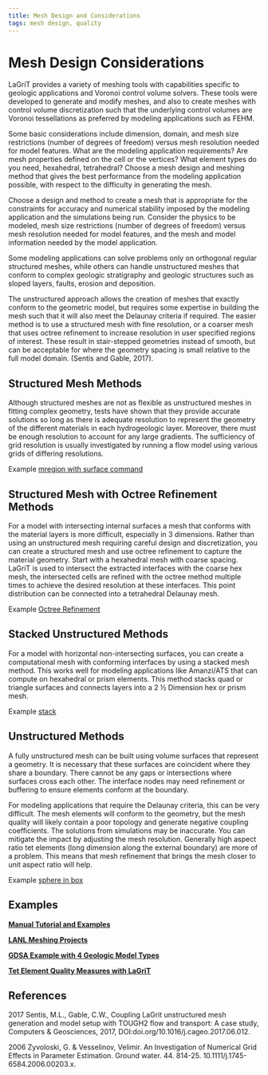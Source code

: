```yaml
---
title: Mesh Design and Considerations 
tags: mesh design, quality 
---
```


# Mesh Design Considerations


LaGriT provides a variety of meshing tools with capabilities specific to geologic applications and Voronoi control volume solvers. These tools were developed to generate and modify meshes, and also to create meshes with control volume discretization such that the underlying control volumes are Voronoi tessellations as preferred by modeling applications such as FEHM.



Some basic considerations include dimension, domain, and mesh size restrictions (number of degrees of freedom) versus mesh resolution needed for model features. What are the modeling application requirements?  Are mesh properties defined on the cell or the vertices? What element types do you need, hexahedral, tetrahedral? Choose a mesh design and meshing method that gives the best performance from the modeling application possible, with respect to the difficulty in generating the mesh.


Choose a design and method to create a mesh that is appropriate for the constraints for accuracy and numerical stability imposed by the modeling application and the simulations being run. Consider the physics to be modeled, mesh size restrictions (number of degrees of freedom) versus mesh resolution needed for model features, and the mesh and model information needed by the model application. 



Some modeling applications can solve problems only on orthogonal regular structured meshes, while others can handle unstructured meshes that conform to complex geologic stratigraphy and geologic structures such as sloped layers, faults, erosion and deposition. 



The unstructured approach allows the creation of meshes that exactly conform to the geometric model, but requires some expertise in building the mesh such that it will also meet the Delaunay criteria if required.
The easier method is to use a structured mesh with fine resolution, or a coarser mesh that uses octree refinement to increase resolution in user specified regions of interest. These result in stair-stepped geometries instead of smooth, but can be acceptable for where the geometry spacing is small relative to the full model domain. (Sentis and Gable, 2017). 


## Structured Mesh Methods


Although structured meshes are not as flexible as unstructured meshes in fitting complex geometry, tests have shown that they provide accurate solutions so long as there is adequate resolution to represent the geometry of the different materials in each hydrogeologic layer.  Moreover, there must be enough resolution to account for any large gradients.  The sufficiency of grid resolution is usually investigated by running a flow model using various grids of differing resolutions.


Example [mregion with surface command](https://lanl.github.io/LaGriT/pages/docs/commands/MREGION.html)


## Structured Mesh with Octree Refinement Methods

For a model with intersecting internal surfaces a mesh that conforms with the material layers is more difficult, especially in 3 dimensions. Rather than using an unstructured mesh requiring careful design and discretization, you can create a structured mesh and use octree refinement to capture the material geometry. Start with a hexahedral mesh with coarse spacing. LaGriT is used to intersect the extracted interfaces with the coarse hex mesh, the intersected cells are refined with the octree method multiple times to achieve the desired resolution at these interfaces. This point distribution can be connected into a tetrahedral Delaunay mesh. 


Example [Octree Refinement](https://meshing.lanl.gov/proj/examples/ex_octree_refine_intersect_object/index.html)


## Stacked Unstructured Methods

For a model with horizontal non-intersecting surfaces, you can create a computational mesh with conforming interfaces by using a stacked mesh method. This works well for modeling applications like Amanzi/ATS that can compute on hexahedral or prism elements. This method stacks quad or triangle surfaces and connects layers into a 2 ½ Dimension hex or prism mesh. 


Example [stack](https://lanl.github.io/LaGriT/pages/docs/demos/description2_connect.html)


## Unstructured Methods

A fully unstructured mesh can be built using volume surfaces that represent a geometry. It is necessary that these surfaces are coincident where they share a boundary. There cannot be any gaps or intersections where surfaces cross each other. The interface nodes may need refinement or buffering to ensure elements conform at the boundary. 


For modeling applications that require the Delaunay criteria, this can be very difficult. The mesh elements will conform to the geometry, but the mesh quality will likely contain a poor topology and generate negative coupling coefficients. The solutions from simulations may be inaccurate. You can mitigate the impact by adjusting the mesh resolution. Generally high aspect ratio tet elements (long dimension along the external boundary) are more of a problem. This means that mesh refinement that brings the mesh closer to unit aspect ratio will help.


Example [sphere in box](https://meshing.lanl.gov/proj/examples/ex_sphere_in_cube/index.html)




## Examples


[**Manual Tutorial and Examples**](https://lanl.github.io/LaGriT/pages/tutorial/)


[**LANL Meshing Projects**](https://meshing.lanl.gov/proj/index.shtml) 


[**GDSA Example with 4 Geologic Model Types**](https://meshing.lanl.gov/proj/SFWD_models/images/index.html)  


[**Tet Element Quality Measures with LaGriT**](QUALITY_sliver_cap_needle_wedge.md) 


## References


2017 Sentis, M.L., Gable, C.W., Coupling LaGrit unstructured mesh generation and model setup with TOUGH2 flow and transport: A case study, Computers & Geosciences, 2017, DOI:doi.org/10.1016/j.cageo.2017.06.012.
 
 
2006 Zyvoloski, G. & Vesselinov, Velimir. An Investigation of Numerical Grid Effects in Parameter Estimation. Ground water. 44. 814-25. 10.1111/j.1745-6584.2006.00203.x.


